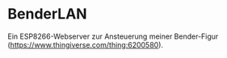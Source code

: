 # BenderLAN
Ein ESP8266-Webserver zur Ansteuerung meiner Bender-Figur (https://www.thingiverse.com/thing:6200580).
